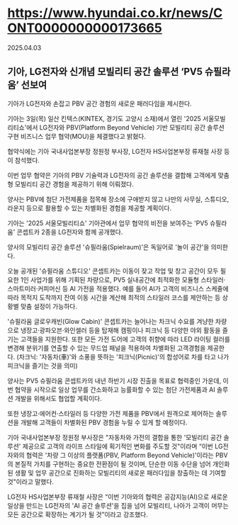 # https://www.hyundai.co.kr/news/CONT0000000000173665

2025.04.03

## 기아, LG전자와 신개념 모빌리티 공간 솔루션 ‘PV5 슈필라움’ 선보여

기아가 LG전자와 손잡고 PBV 공간 경험의 새로운 패러다임을 제시한다.

기아는 3일(목) 일산 킨텍스(KINTEX, 경기도 고양시 소재)에서 열린 '2025 서울모빌리티쇼'에서 LG전자와 PBV(Platform Beyond Vehicle) 기반 모빌리티 공간 솔루션 구현 비즈니스 업무 협약(MOU)을 체결했다고 밝혔다.

협약식에는 기아 국내사업본부장 정원정 부사장, LG전자 HS사업본부장 류재철 사장 등이 참석했다.

이번 업무 협약은 기아의 PBV 기술력과 LG전자의 공간 솔루션을 결합해 고객에게 맞춤형 모빌리티 공간 경험을 제공하기 위해 이뤄졌다.

양사는 PBV에 첨단 가전제품을 접목해 장소에 구애받지 않고 나만의 사무실, 스튜디오, 라운지 등으로 활용할 수 있는 차별화된 경험을 제공할 계획이다.

기아는 '2025 서울모빌리티쇼' 기아관에서 업무 협약의 비전을 보여주는 'PV5 슈필라움' 콘셉트카 2종을 LG전자와 함께 공개했다.

양사의 모빌리티 공간 솔루션 '슈필라움(Spielraum)'은 독일어로 '놀이 공간'을 의미한다.

오늘 공개된 '슈필라움 스튜디오' 콘셉트카는 이동이 잦고 작업 및 창고 공간이 모두 필요한 1인 사업가를 위해 기획된 차량으로, PV5 실내공간에 최적화한 모듈형 스타일러·스마트미러·커피머신 등 AI 가전을 적용했다. 예를 들어 AI가 고객의 비즈니스 스케줄에 따라 목적지 도착까지 잔여 이동 시간을 계산해 최적의 스타일러 코스를 제안하는 등 상황별 맞춤 설정이 가능하다.

'슈필라움 글로우캐빈(Glow Cabin)' 콘셉트카는 늘어나는 차크닉 수요를 겨냥한 차량으로 냉장고·광파오븐·와인셀러 등을 탑재해 캠핑이나 피크닉 등 다양한 야외 활동을 즐기는 고객들을 지원한다. 또한 모든 가전 도어에 고객의 취향에 따라 LED 라이팅 컬러를 변경해 분위기를 연출할 수 있는 무드업 패널을 적용하여 차별화된 고객경험을 제공한다. (차크닉: '자동차(車)'와 소풍을 뜻하는 '피크닉(Picnic)'의 합성어로 차를 타고 나가 피크닉을 즐기는 것을 의미)

양사는 PV5 슈필라움 콘셉트카의 내년 하반기 시장 진출을 목표로 협력중인 가운데, 이번 협약을 시작으로 일상 업무를 간소화하고 능률화할 수 있는 첨단 가전제품과 AI 솔루션 개발을 위해서도 협업할 계획이다.

또한 냉장고·에어컨·스타일러 등 다양한 가전 제품을 PBV에서 원격으로 제어하는 솔루션을 개발해 고객들이 차별화된 PBV 경험을 누릴 수 있게 할 예정이다.

기아 국내사업본부장 정원정 부사장은 "자동차와 가전의 결합을 통한 '모빌리티 공간 솔루션' 제공으로 고객의 라이프 스타일에 획기적인 변화를 주도할 것"이라며 “이번 LG전자와의 협력은 '차량 그 이상의 플랫폼(PBV, Platform Beyond Vehicle)'이라는 PBV의 본질적 가치를 구현하는 중요한 전환점이 될 것이며, 단순한 이동 수단을 넘어 개인화된 생활 및 업무 공간으로 진화하는 모빌리티의 새로운 패러다임을 창출하는 데 기여할 것"이라고 말했다.

LG전자 HS사업본부장 류재철 사장은 “이번 기아와의 협력은 공감지능(AI)으로 새로운 일상을 만드는 LG전자의 'AI 공간 솔루션'을 집을 넘어 모빌리티, 나아가 고객이 머무는 모든 공간으로 확장하는 계기가 될 것”이라고 강조했다.